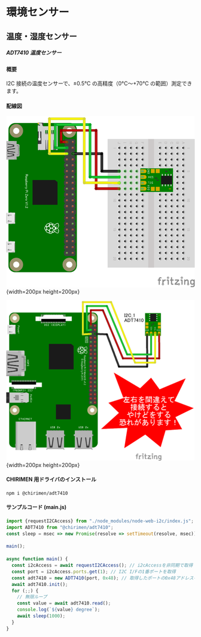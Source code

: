 
# 環境センサー

## 温度・湿度センサー

##### ADT7410 温度センサー

#### 概要

I2C 接続の温度センサーで、±0.5°C の高精度（0°C〜+70°C の範囲）測定できます。

#### 配線図

![](./PiZero_ADT7410.png "schematic"){width=200px height=200px}

![](./schematic_warning.png "schematic"){width=200px height=200px}

#### CHIRIMEN 用ドライバのインストール

```shell
npm i @chirimen/adt7410
```

#### サンプルコード (main.js)

```javascript
import {requestI2CAccess} from "./node_modules/node-web-i2c/index.js";
import ADT7410 from "@chirimen/adt7410";
const sleep = msec => new Promise(resolve => setTimeout(resolve, msec));

main();

async function main() {
  const i2cAccess = await requestI2CAccess(); // i2cAccessを非同期で取得
  const port = i2cAccess.ports.get(1); // I2C I/Fの1番ポートを取得
  const adt7410 = new ADT7410(port, 0x48); // 取得したポートの0x48アドレスをADT7410ドライバで受信する
  await adt7410.init();
  for (;;) {
    // 無限ループ
    const value = await adt7410.read();
    console.log(`${value} degree`);
    await sleep(1000);
  }
}
```
